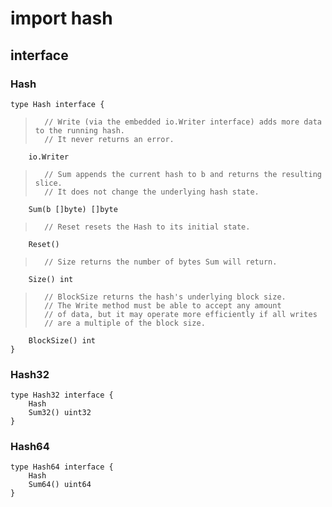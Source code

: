 # import hash
## interface
### Hash
	type Hash interface {
>		// Write (via the embedded io.Writer interface) adds more data to the running hash.
>		// It never returns an error.

		io.Writer

>		// Sum appends the current hash to b and returns the resulting slice.
>		// It does not change the underlying hash state.

		Sum(b []byte) []byte

>		// Reset resets the Hash to its initial state.

		Reset()

>		// Size returns the number of bytes Sum will return.

		Size() int

>		// BlockSize returns the hash's underlying block size.
>		// The Write method must be able to accept any amount
>		// of data, but it may operate more efficiently if all writes
>		// are a multiple of the block size.

		BlockSize() int
	}

### Hash32
	type Hash32 interface {
		Hash
		Sum32() uint32
	}

### Hash64
	type Hash64 interface {
		Hash
		Sum64() uint64
	}
